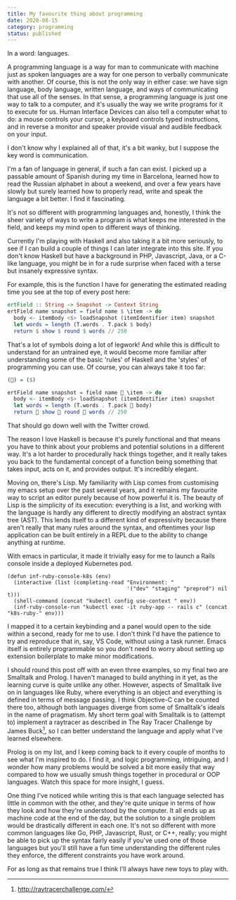 ```yaml
---
title: My favourite thing about programming
date: 2020-08-15
category: programming
status: published
---
```


In a word: languages.

A programming language is a way for man to communicate with machine just as spoken languages are a way for one person to verbally communicate with another. Of course, this is not the only way in either case: we have sign language, body language, written language, and ways of communicating that use all of the senses. In that sense, a programming language is just one way to talk to a computer, and it's usually the way we write programs for it to execute for us. Human Interface Devices can also tell a computer what to do: a mouse controls your cursor, a keyboard controls typed instructions, and in reverse a monitor and speaker provide visual and audible feedback on your input.

I don't know why I explained all of that, it's a bit wanky, but I suppose the key word is communication.

I'm a fan of language in general, if such a fan can exist. I picked up a passable amount of Spanish during my time in Barcelona, learned how to read the Russian alphabet in about a weekend, and over a few years have slowly but surely learned how to properly read, write and speak the language a bit better. I find it fascinating.

It's not so different with programming languages and, honestly, I think the sheer variety of ways to write a program is what keeps me interested in the field, and keeps my mind open to different ways of thinking.

Currently I'm playing with Haskell and also taking it a bit more seriously, to see if I can build a couple of things I can later integrate into this site. If you don't know Haskell but have a background in PHP, Javascript, Java, or a C-like language, you might be in for a rude surprise when faced with a terse but insanely expressive syntax.

For example, this is the function I have for generating the estimated reading time you see at the top of every post here:

```haskell
ertField :: String -> Snapshot -> Context String
ertField name snapshot = field name $ \item -> do
  body <- itemBody <$> loadSnapshot (itemIdentifier item) snapshot
  let words = length (T.words . T.pack $ body)
  return $ show $ round $ words // 250
```

That's a lot of symbols doing a lot of legwork! And while this is difficult to understand for an untrained eye, it would become more familiar after understanding some of the basic 'rules' of Haskell and the 'styles' of programming you can use. Of course, you can always take it too far:

```haskell
(👏) = ($)

ertField name snapshot = field name 👏 \item -> do
  body <- itemBody <$> loadSnapshot (itemIdentifier item) snapshot
  let words = length (T.words . T.pack 👏 body)
  return 👏 show 👏 round 👏 words // 250
```

That should go down well with the Twitter crowd.

The reason I love Haskell is because it's purely functional and that means you have to think about your problems and potential solutions in a different way. It's a lot harder to procedurally hack things together, and it really takes you back to the fundamental concept of a function being something that takes input, acts on it, and provides output. It's incredibly elegant.

Moving on, there's Lisp. My familiarity with Lisp comes from customising my emacs setup over the past several years, and it remains my favourite way to script an editor purely because of how powerful it is. The beauty of Lisp is the simplicity of its execution: everything is a list, and working with the language is hardly any different to directly modifying an abstract syntax tree (AST). This lends itself to a different kind of expressivity because there aren't really that many rules around the syntax, and oftentimes your lisp application can be built entirely in a REPL due to the ability to change anything at runtime.

With emacs in particular, it made it trivially easy for me to launch a Rails console inside a deployed Kubernetes pod.

```elisp
(defun inf-ruby-console-k8s (env)
  (interactive (list (completing-read "Environment: "
                                      '("dev" "staging" "preprod") nil t)))
  (shell-command (concat "kubectl config use-context " env))
  (inf-ruby-console-run "kubectl exec -it ruby-app -- rails c" (concat "k8s-ruby-" env)))
```

I mapped it to a certain keybinding and a panel would open to the side within a second, ready for me to use. I don't think I'd have the patience to try and reproduce that in, say, VS Code, without using a task runner. Emacs itself is entirely programmable so you don't need to worry about setting up extension boilerplate to make minor modifications.

I should round this post off with an even three examples, so my final two are Smalltalk and Prolog. I haven't managed to build anything in it yet, as the learning curve is quite unlike any other. However, aspects of Smalltalk live on in languages like Ruby, where everything is an object and everything is defined in terms of message passing. I think Objective-C can be counted there too, although both languages diverge from some of Smalltalk's ideals in the name of pragmatism. My short term goal with Smalltalk is to (attempt to) implement a raytracer as described in The Ray Tracer Challenge by James Buck[^0], so I can better understand the language and apply what I've learned elsewhere. 

Prolog is on my list, and I keep coming back to it every couple of months to see what I'm inspired to do. I find it, and logic programming, intriguing, and I wonder how many problems would be solved a bit more easily that way compared to how we usually smush things together in procedural or OOP languages. Watch this space for more insight, I guess.

One thing I've noticed while writing this is that each language selected has little in common with the other, and they're quite unique in terms of how they look and how they're understood by the computer. It all ends up as machine code at the end of the day, but the solution to a single problem would be drastically different in each one. It's not so different with more common languages like Go, PHP, Javascript, Rust, or C++, really; you might be able to pick up the syntax fairly easily if you've used one of those languages but you'll still have a fun time understanding the different rules they enforce, the different constraints you have work around.

For as long as that remains true I think I'll always have new toys to play with.

[^0]: <http://raytracerchallenge.com/>